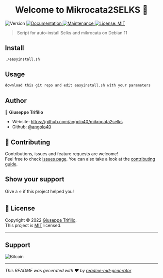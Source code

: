 <h1 align="center">Welcome to Mikrocata2SELKS 👋</h1>
<p>
  <img alt="Version" src="https://img.shields.io/badge/version-1.0.0-blue.svg?cacheSeconds=2592000" />
  <a href="https://github.com/angolo40/mikrocata2selks" target="_blank">
    <img alt="Documentation" src="https://img.shields.io/badge/documentation-yes-brightgreen.svg" />
  </a>
  <a href="https://github.com/kefranabg/readme-md-generator/graphs/commit-activity" target="_blank">
    <img alt="Maintenance" src="https://img.shields.io/badge/Maintained%3F-yes-green.svg" />
  </a>
  <a href="https://github.com/angolo40/mikrocata2selks" target="_blank">
    <img alt="License: MIT" src="https://img.shields.io/github/license/angolo40/Mikrocata2SELKS" />
  </a>
</p>

> Script for auto-install Selks and mikrocata on Debian 11

## Install

```sh
./easyinstall.sh
```

## Usage

```sh
download this git repo and edit easyinstall.sh with your parameters
```

## Author

👤 **Giuseppe Trifilio**

* Website: https://github.com/angolo40/mikrocata2selks
* Github: [@angolo40](https://github.com/angolo40)

## 🤝 Contributing

Contributions, issues and feature requests are welcome!<br />Feel free to check [issues page](https://github.com/angolo40/mikrocata2selks). You can also take a look at the [contributing guide](https://github.com/angolo40/mikrocata2selks).

## Show your support

Give a ⭐️ if this project helped you!

## 📝 License

Copyright © 2022 [Giuseppe Trifilio](https://github.com/angolo40).<br />
This project is [MIT](https://github.com/angolo40/mikrocata2selks) licensed.

***

## Support
![Bitcoin](https://img.shields.io/badge/Bitcoin-000?style=for-the-badge&logo=bitcoin&logoColor=white)

***
_This README was generated with ❤️ by [readme-md-generator](https://github.com/kefranabg/readme-md-generator)_
